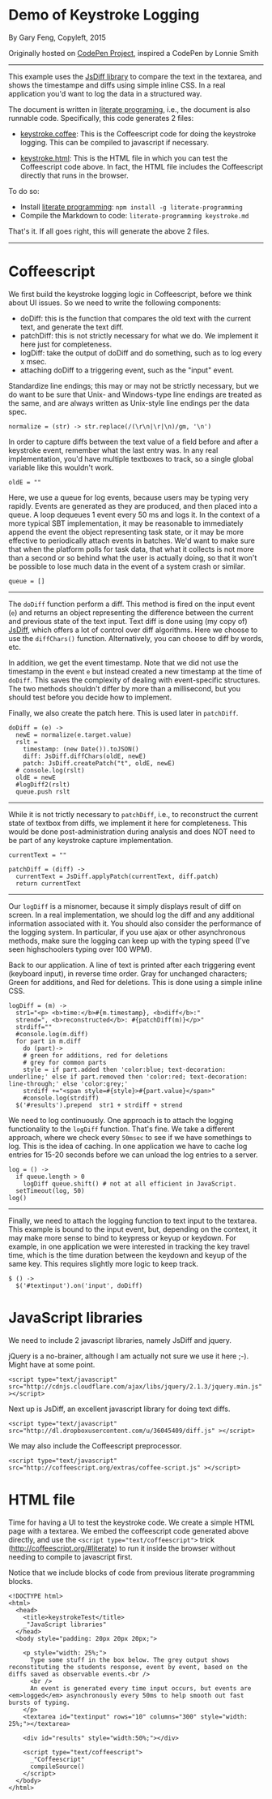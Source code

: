 
# Demo of Keystroke Logging

By Gary Feng, Copyleft, 2015

Originally hosted on [CodePen Project](http://codepen.io/garyfeng/pen/BoqyGd), inspired a CodePen by Lonnie Smith

----
This example uses the [JsDiff library](https://github.com/kpdecker/jsdiff) to compare the text in the textarea, and shows the timestampe and diffs using simple inline CSS. In a real application you'd want to log the data in a structured way.

The document is written in [literate programing](http://www.literateprogramming.com/), i.e., the document is also runnable code. Specifically, this code generates 2 files:

* [keystroke.coffee](#coffeescript "save:"): This is the Coffeescript code for doing the keystroke logging. This can be compiled to javascript if necessary.

* [keystroke.html](#html-file "save:"): This is the HTML file in which you can test the Coffeescript code above. In fact, the HTML file includes the Coffeescript directly that runs in the browser.

To do so:

* Install [literate programming](https://github.com/jostylr/literate-programming): `npm install -g literate-programming`
* Compile the Markdown to code: `literate-programming keystroke.md`

That's it. If all goes right, this will generate the above 2 files.

----

# Coffeescript

We first build the keystroke logging logic in Coffeescript, before we think about UI issues.
So we need to write the following components:

* doDiff: this is the function that compares the old text with the current text, and generate the text diff.
* patchDiff: this is not strictly necessary for what we do. We implement it here just for completeness.
* logDiff: take the output of doDiff and do something, such as to log every x msec.
* attaching doDiff to a triggering event, such as the "input" event.

Standardize line endings; this may or may not be strictly necessary, but we do want to be sure that Unix- and Windows-type line endings are treated as the same, and are always written as Unix-style line endings per the data spec.


    normalize = (str) -> str.replace(/(\r\n|\r|\n)/gm, '\n')

In order to capture diffs between the text value of a field before and after a keystroke event, remember what the last entry was. In any real implementation, you'd have multiple textboxes to track, so a single global variable like this wouldn't work.

    oldE = ""

Here, we use a queue for log events, because users may be typing very rapidly. Events are generated as they are produced, and then placed into a queue. A loop dequeues 1 event every 50 ms and logs it. In the context of a more typical SBT implementation, it may be reasonable to immediately append the event the object representing task state, or it may be more effective to periodically attach events in batches. We'd want to make sure that when the platform polls for task data, that what it collects is not more than a second or so behind what the user is actually doing, so that it won't be possible to lose much data in the event of a system crash or similar.

    queue = []

----

The `doDiff` function perform a diff. This method is fired on the input event (`e`) and returns an object representing the difference between the current and previous state of the text input. Text diff is done using (my copy of) [JsDiff](http://dl.dropboxusercontent.com/u/36045409/diff.js), which offers a lot of control over diff algorithms. Here we choose to use the `diffChars()` function. Alternatively, you can choose to diff by words, etc.

In addition, we get the event timestamp. Note that we did not use the timestamp in the event `e` but instead created a new timestamp at the time of `doDiff`. This saves the complexity of dealing with event-specific structures. The two methods shouldn't differ by more than a millisecond, but you should test before you decide how to implement.

Finally, we also create the patch here. This is used later in `patchDiff`.

    doDiff = (e) ->
      newE = normalize(e.target.value)
      rslt =
        timestamp: (new Date()).toJSON()
        diff: JsDiff.diffChars(oldE, newE)
        patch: JsDiff.createPatch("t", oldE, newE)
      # console.log(rslt)
      oldE = newE
      #logDiff2(rslt)
      queue.push rslt


----

While it is not trictly necessary to `patchDiff`, i.e., to reconstruct the current state of textbox from diffs, we implement it here for completeness. This would be done post-administration during analysis and does NOT need to be part of any keystroke capture implementation.

    currentText = ""

    patchDiff = (diff) ->
      currentText = JsDiff.applyPatch(currentText, diff.patch)
      return currentText

----

Our `logDiff` is a misnomer, because it simply displays result of diff on screen. In a real implementation, we should log the diff and any additional information associated with it. You should also consider the performance of the logging system. In particular, if you use ajax or other asynchronous methods, make sure the logging can keep up with the typing speed (I've seen highschoolers typing over 100 WPM).

Back to our application. A line of text is printed after each triggering event (keyboard input), in reverse time order. Gray for unchanged characters; Green for additions, and Red for deletions. This is done using a simple inline CSS.

    logDiff = (m) ->
      str1="<p> <b>time:</b>#{m.timestamp}, <b>diff</b>:"
      strend=", <b>reconstructed</b>: #{patchDiff(m)}</p>"
      strdiff=""
      #console.log(m.diff)
      for part in m.diff
        do (part)->
        # green for additions, red for deletions
        # grey for common parts
        style = if part.added then 'color:blue; text-decoration: underline;' else if part.removed then 'color:red; text-decoration: line-through;' else 'color:grey;'
        strdiff +="<span style=#{style}>#{part.value}</span>"
        #console.log(strdiff)
      $('#results').prepend  str1 + strdiff + strend

We need to log continuously. One approach is to attach the logging functionality to the `logDiff` function. That's fine. We take a different approach, where we check every `50msec` to see if we have somethings to log. This is the idea of caching. In one application we have to cache log entries for 15-20 seconds before we can unload the log entries to a server.

    log = () ->
      if queue.length > 0
        logDiff queue.shift() # not at all efficient in JavaScript.
      setTimeout(log, 50)
    log()

----

Finally, we need to attach the logging function to text input to the textarea. This example is bound to the input event, but, depending on the context, it may make more sense to bind to keypress or keyup or keydown.
For example, in one application we were interested in tracking the key travel time, which is the time duration between the keydown and keyup of the same key. This requires slightly more logic to keep track.

    $ () ->
      $('#textinput').on('input', doDiff)


# JavaScript libraries

We need to include 2 javascript libraries, namely JsDiff and jquery.

jQuery is a no-brainer, although I am actually not sure we use it here ;-).
Might have at some point.

    <script type="text/javascript" src="http://cdnjs.cloudflare.com/ajax/libs/jquery/2.1.3/jquery.min.js" ></script>

Next up is JsDiff, an excellent javascript library for doing text diffs.

    <script type="text/javascript" src="http://dl.dropboxusercontent.com/u/36045409/diff.js" ></script>

We may also include the Coffeescript preprocessor.

    <script type="text/javascript" src="http://coffeescript.org/extras/coffee-script.js" ></script>

# HTML file

Time for having a UI to test the keystroke code. We create a simple HTML page with a textarea. We embed the coffeescript code generated above directly, and use the `<script type="text/coffeescript">` trick (http://coffeescript.org/#literate) to run it inside the browser without needing to compile to javascript first.

Notice that we include blocks of code from previous literate programming blocks.

    <!DOCTYPE html>
    <html>
      <head>
        <title>keystrokeTest</title>
        _"JavaScript libraries"
      </head>
      <body style="padding: 20px 20px 20px;">

        <p style="width: 25%;">
          Type some stuff in the box below. The grey output shows reconstituting the students response, event by event, based on the diffs saved as observable events.<br />
          <br />
          An event is generated every time input occurs, but events are <em>logged</em> asynchronously every 50ms to help smooth out fast bursts of typing.
        </p>
        <textarea id="textinput" rows="10" columns="300" style="width: 25%;"></textarea>

        <div id="results" style="width:50%;"></div>

        <script type="text/coffeescript">
          _"Coffeescript"
          compileSource()
        </script>
      </body>
    </html>
